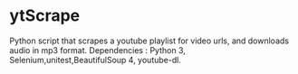 # ytScrape
Python script that scrapes a youtube playlist for video urls, and downloads audio in mp3 format.  Dependencies : Python 3, Selenium,unitest,BeautifulSoup 4, youtube-dl.
